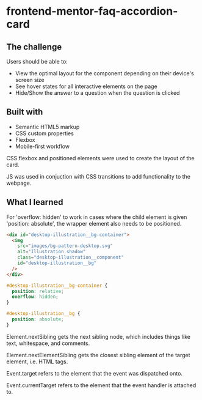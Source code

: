 # frontend-mentor-faq-accordion-card

## The challenge

Users should be able to:

- View the optimal layout for the component depending on their device's screen size
- See hover states for all interactive elements on the page
- Hide/Show the answer to a question when the question is clicked

## Built with

- Semantic HTML5 markup
- CSS custom properties
- Flexbox
- Mobile-first workflow

CSS flexbox and positioned elements were used to create the layout of the card.

JS was used in conjuction with CSS transitions to add functionality to the webpage.

## What I learned

For 'overflow: hidden' to work in cases where the child element is given 'position: absolute', the wrapper element also needs to be positioned.

```html
<div id="desktop-illustration__bg-container">
  <img
    src="images/bg-pattern-desktop.svg"
    alt="Illustration shadow"
    class="desktop-illustration__component"
    id="desktop-illustration__bg"
  />
</div>
```
```css
#desktop-illustration__bg-container {
  position: relative;
  overflow: hidden;
}

#desktop-illustration__bg {
  position: absolute;
}
```

Element.nextSibling gets the next sibling node, which includes things like text, whitespace, and comments.

Element.nextElementSibling gets the closest sibling element of the target element, i.e. HTML tags.

Event.target refers to the element that the event was dispatched onto.

Event.currentTarget refers to the element that the event handler is attached to.
